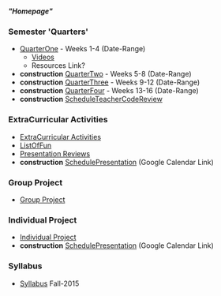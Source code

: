 ##### "Homepage"

### Semester 'Quarters'
* [QuarterOne](https://github.com/bciancio/QuickMockup/tree/master/Quarter1#quickNavQuarter1) - Weeks 1-4 (Date-Range)
  * [Videos](https://github.com/bciancio/QuickMockup/tree/master/Quarter1#videos)
  * Resources Link?
*  **construction** [QuarterTwo]() - Weeks 5-8 (Date-Range)
*  **construction** [QuarterThree]() - Weeks 9-12 (Date-Range)
*  **construction** [QuarterFour]() - Weeks 13-16 (Date-Range)
* **construction** [ScheduleTeacherCodeReview](https://github.com/bciancio/QuickMockup#semester-quarters) 

### ExtraCurricular Activities
* [ExtraCurricular Activities](https://github.com/bciancio/QuickMockup/tree/master/ExtracurricularActivities)
* [ListOfFun](https://github.com/bciancio/QuickMockup/blob/master/ExtracurricularActivities/ListOfFun.md)
* [Presentation Reviews](https://github.com/bciancio/QuickMockup/tree/master/ExtracurricularActivities/AllReviews)
* **construction** [SchedulePresentation](https://github.com/bciancio/QuickMockup#extracurricular-activities) (Google Calendar Link)
 
### Group Project
* [Group Project](https://github.com/bciancio/QuickMockup/tree/master/GroupProject)

### Individual Project
* [Individual Project](https://github.com/bciancio/QuickMockup/tree/master/IndividualProject#individualproject)
* **construction** [SchedulePresentation](https://github.com/bciancio/QuickMockup#individual-project) (Google Calendar Link)
 
### Syllabus
* [Syllabus](https://github.com/MadJavaEnterpriseFallEve2015/syllabus/blob/master/README.md#enterprise-java-syllabus) Fall-2015 
